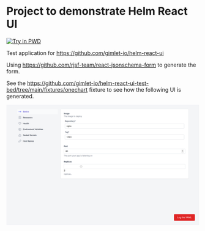 # Project to demonstrate Helm React UI


[![Try in PWD](https://github.com/play-with-docker/stacks/raw/cff22438cb4195ace27f9b15784bbb497047afa7/assets/images/button.png)](http://play-with-docker.com?stack=https://raw.githubusercontent.com/lalyos/helm-react-ui-test-bed/dockerfile/stack.yml)

Test application for https://github.com/gimlet-io/helm-react-ui

Using https://github.com/rjsf-team/react-jsonschema-form to generate the form.

See the https://github.com/gimlet-io/helm-react-ui-test-bed/tree/main/fixtures/onechart fixture to see how the following UI is generated.

![](screen.png)
